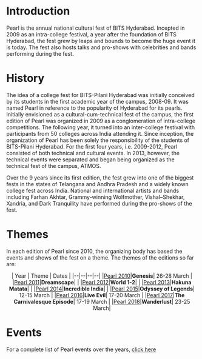 <!-- TITLE: Pearl -->
<!-- SUBTITLE: The cultural fest of BITS Pilani-Hyderabad Campus. -->

# Introduction
Pearl is the annual national cultural fest of BITS Hyderabad. Incepted in 2009 as an intra-college festival, a year after the foundation of BITS Hyderabad, the fest grew by leaps and bounds to become the huge event it is today. The fest also hosts talks and pro-shows with celebrities and bands performing during the fest. 
# History
The idea of a college fest for BITS-Pilani Hyderabad was initially conceived by its students in the first academic year of the campus, 2008-09. It was named Pearl in reference to the popularity of Hyderabad for its pearls. Initially envisioned as a cultural-cum-technical fest of the campus, the first edition of Pearl was organized in 2009 as a conglomeration of intra-college competitions. The following year, it turned into an inter-college festival with participants from 50 colleges across India attending it. Since inception, the organization of Pearl has been solely the responsibility of the students of BITS-Pilani Hyderabad. For the first four years, i.e. 2009-2012, Pearl consisted of both technical and cultural events. In 2013, however, the technical events were separated and began being organized as the technical fest of the campus, ATMOS.

Over the 9 years since its first edition, the fest grew into one of the biggest fests in the states of Telangana and Andhra Pradesh and a widely known college fest across India. National and international artists and bands including Farhan Akhtar, Grammy-winning Wolfmother, Vishal–Shekhar, Xandria, and Dark Tranquility have performed during the pro-shows of the fest.
# Themes
In each edition of Pearl since 2010, the organizing body has based the events and shows of the fest on a theme. The themes of the editions so far are:
<center>

| Year | Theme | Dates |
|--|--|--|--|
|[Pearl 2010](/fests/pearl/2010)|**Genesis**| 26-28 March |
|[Pearl 2011](/fests/pearl/2011)|**Dreamscape**| |
|[Pearl 2012](/fests/pearl/2012)|**World 1-2**| |
|[Pearl 2013](/fests/pearl/2013)|**Hakuna Matata**| |
|[Pearl 2014](/fests/pearl/2014)|**Incredible India**| |
|[Pearl 2015](/fests/pearl/2015)|**Odyssey of Legends**| 12-15 March |
|[Pearl 2016](/fests/pearl/2016)|**Live Evil**| 17-20 March |
|[Pearl 2017](/fests/pearl/2017)|**The Carnivalesque Episode**| 17-19 March |
|[Pearl 2018](/fests/pearl/2018)|**Wanderlust**| 23-25 March|

</center>

# Events 
For a complete list of Pearl events over the years, [click here](/fests/pearl/events)